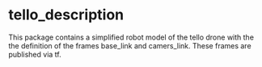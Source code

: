 # tello_description

This package contains a simplified robot model of the tello drone with the the definition of the frames base_link and camers_link. These frames are published via tf.

